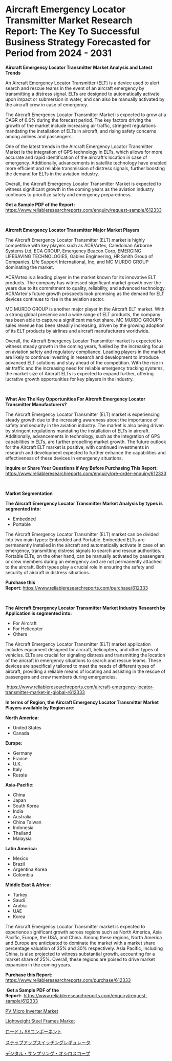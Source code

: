 <p><h1>Aircraft Emergency Locator Transmitter Market Research Report: The Key To Successful Business Strategy Forecasted for Period from 2024 - 2031</h1></p><p><strong>Aircraft Emergency Locator Transmitter Market Analysis and Latest Trends</strong></p>
<p><p>An Aircraft Emergency Locator Transmitter (ELT) is a device used to alert search and rescue teams in the event of an aircraft emergency by transmitting a distress signal. ELTs are designed to automatically activate upon impact or submersion in water, and can also be manually activated by the aircraft crew in case of emergency.</p><p>The Aircraft Emergency Locator Transmitter Market is expected to grow at a CAGR of 6.6% during the forecast period. The key factors driving the growth of the market include increasing air traffic, stringent regulations mandating the installation of ELTs in aircraft, and rising safety concerns among airlines and passengers. </p><p>One of the latest trends in the Aircraft Emergency Locator Transmitter Market is the integration of GPS technology in ELTs, which allows for more accurate and rapid identification of the aircraft's location in case of emergency. Additionally, advancements in satellite technology have enabled more efficient and reliable transmission of distress signals, further boosting the demand for ELTs in the aviation industry. </p><p>Overall, the Aircraft Emergency Locator Transmitter Market is expected to witness significant growth in the coming years as the aviation industry continues to prioritize safety and emergency preparedness.</p></p>
<p><strong>Get a Sample PDF of the Report:&nbsp;</strong> <a href="https://www.reliableresearchreports.com/enquiry/request-sample/612333">https://www.reliableresearchreports.com/enquiry/request-sample/612333</a></p>
<p>&nbsp;</p>
<p><strong>Aircraft Emergency Locator Transmitter Major Market Players</strong></p>
<p><p>The Aircraft Emergency Locator Transmitter (ELT) market is highly competitive with key players such as ACR/Artex, Caledonian Airborne Systems Ltd, ECA GROUP, Emergency Beacon Corp, EMERGING LIFESAVING TECHNOLOGIES, Gables Engineering, HR Smith Group of Companies, Life Support International, Inc, and MC MURDO GROUP dominating the market.</p><p>ACR/Artex is a leading player in the market known for its innovative ELT products. The company has witnessed significant market growth over the years due to its commitment to quality, reliability, and advanced technology. ACR/Artex's future growth prospects look promising as the demand for ELT devices continues to rise in the aviation sector.</p><p>MC MURDO GROUP is another major player in the Aircraft ELT market. With a strong global presence and a wide range of ELT products, the company has been able to capture a significant market share. MC MURDO GROUP's sales revenue has been steadily increasing, driven by the growing adoption of its ELT products by airlines and aircraft manufacturers worldwide.</p><p>Overall, the Aircraft Emergency Locator Transmitter market is expected to witness steady growth in the coming years, fuelled by the increasing focus on aviation safety and regulatory compliance. Leading players in the market are likely to continue investing in research and development to introduce advanced ELT solutions and stay ahead of the competition. With the rise in air traffic and the increasing need for reliable emergency tracking systems, the market size of Aircraft ELTs is expected to expand further, offering lucrative growth opportunities for key players in the industry.</p></p>
<p>&nbsp;</p>
<p><strong>What Are The Key Opportunities For Aircraft Emergency Locator Transmitter Manufacturers?</strong></p>
<p><p>The Aircraft Emergency Locator Transmitter (ELT) market is experiencing steady growth due to the increasing awareness about the importance of safety and security in the aviation industry. The market is also being driven by stringent regulations mandating the installation of ELTs in aircraft. Additionally, advancements in technology, such as the integration of GPS capabilities in ELTs, are further propelling market growth. The future outlook for the Aircraft ELT market is positive, with continued investments in research and development expected to further enhance the capabilities and effectiveness of these devices in emergency situations.</p></p>
<p><strong>Inquire or Share Your Questions If Any Before Purchasing This Report:</strong> <a href="https://www.reliableresearchreports.com/enquiry/pre-order-enquiry/612333">https://www.reliableresearchreports.com/enquiry/pre-order-enquiry/612333</a></p>
<p>&nbsp;</p>
<p><strong>Market Segmentation</strong></p>
<p><strong>The Aircraft Emergency Locator Transmitter Market Analysis by types is segmented into:</strong></p>
<p><ul><li>Embedded</li><li>Portable</li></ul></p>
<p><p>The Aircraft Emergency Locator Transmitter (ELT) market can be divided into two main types: Embedded and Portable. Embedded ELTs are permanently installed in the aircraft and automatically activate in case of an emergency, transmitting distress signals to search and rescue authorities. Portable ELTs, on the other hand, can be manually activated by passengers or crew members during an emergency and are not permanently attached to the aircraft. Both types play a crucial role in ensuring the safety and security of aircraft in distress situations.</p></p>
<p><strong>Purchase this Report:&nbsp;</strong><a href="https://www.reliableresearchreports.com/purchase/612333">https://www.reliableresearchreports.com/purchase/612333</a></p>
<p>&nbsp;</p>
<p><strong>The Aircraft Emergency Locator Transmitter Market Industry Research by Application is segmented into:</strong></p>
<p><ul><li>For Aircraft</li><li>For Helicopter</li><li>Others</li></ul></p>
<p><p>The Aircraft Emergency Locator Transmitter (ELT) market application includes equipment designed for aircraft, helicopters, and other types of vehicles. ELTs are crucial for signaling distress and transmitting the location of the aircraft in emergency situations to search and rescue teams. These devices are specifically tailored to meet the needs of different types of aircraft, providing a reliable means of locating and assisting in the rescue of passengers and crew members during emergencies.</p></p>
<p><a href="https://www.reliableresearchreports.com/aircraft-emergency-locator-transmitter-market-in-global-r612333">&nbsp;https://www.reliableresearchreports.com/aircraft-emergency-locator-transmitter-market-in-global-r612333</a></p>
<p><strong>In terms of Region, the Aircraft Emergency Locator Transmitter Market Players available by Region are:</strong></p>
<p>
    <p> <strong> North America: </strong>
        <ul>
            <li>United States</li>
            <li>Canada</li>
        </ul>
        </p> 
    <p> <strong> Europe: </strong>
        <ul>
            <li>Germany</li>
            <li>France</li>
            <li>U.K.</li>
            <li>Italy</li>
            <li>Russia</li>
        </ul>
        </p> 
    <p> <strong> Asia-Pacific: </strong>
        <ul>
            <li>China</li>
            <li>Japan</li>
            <li>South Korea</li>
            <li>India</li>
            <li>Australia</li>
            <li>China Taiwan</li>
            <li>Indonesia</li>
            <li>Thailand</li>
            <li>Malaysia</li>
        </ul>
        </p> 
    <p> <strong> Latin America: </strong>
        <ul>
            <li>Mexico</li>
            <li>Brazil</li>
            <li>Argentina Korea</li>
            <li>Colombia</li>
        </ul>
        </p> 
    <p> <strong> Middle East & Africa: </strong>
        <ul>
            <li>Turkey</li>
            <li>Saudi</li>
            <li>Arabia</li>
            <li>UAE</li>
            <li>Korea</li>
        </ul>
    </p>
    </p>
<p><p>The Aircraft Emergency Locator Transmitter market is expected to experience significant growth across regions such as North America, Asia Pacific, Europe, the USA, and China. Among these regions, North America and Europe are anticipated to dominate the market with a market share percentage valuation of 35% and 30% respectively. Asia Pacific, including China, is also projected to witness substantial growth, accounting for a market share of 25%. Overall, these regions are poised to drive market expansion in the coming years.</p></p>
<p><strong>Purchase this Report: </strong><a href="https://www.reliableresearchreports.com/purchase/612333">https://www.reliableresearchreports.com/purchase/612333</a></p>
<p>&nbsp;<strong>Get a Sample PDF of the Report:&nbsp;&nbsp;</strong><a href="https://www.reliableresearchreports.com/enquiry/request-sample/612333">https://www.reliableresearchreports.com/enquiry/request-sample/612333</a></p>
<p><strong></strong></p>
<p><p><a href="https://www.linkedin.com/pulse/pv-micro-inverter-market-size-cagr-trends-2024-2030-evo-insights-yywyc?trackingId=c6zHLmf3Xr4tE2epHrYfYA%3D%3D">PV Micro Inverter Market</a></p><p><a href="https://github.com/timeliteaut/Market-Research-Report-List-2/blob/main/lightweight-steel-frames-market.md">Lightweight Steel Frames Market</a></p><p><a href="https://github.com/LeanneBruen2023/Market-Research-Report-List-1/blob/main/160726635193.md">ロードム SSコンポーネント</a></p><p><a href="https://medium.com/@s.guest01/%E3%82%B9%E3%83%86%E3%83%83%E3%83%97%E3%82%A2%E3%83%83%E3%83%97%E3%82%B9%E3%82%A4%E3%83%83%E3%83%81%E3%83%B3%E3%82%B0%E3%83%AC%E3%82%AE%E3%83%A5%E3%83%AC%E3%83%BC%E3%82%BF%E5%B8%82%E5%A0%B4%E3%81%AE%E6%B4%9E%E5%AF%9F-%E5%B8%82%E5%A0%B4%E5%8B%95%E5%90%91-%E6%88%90%E9%95%B7-2024%E5%B9%B4%E3%81%8B%E3%82%892031%E5%B9%B4%E3%81%BE%E3%81%A7%E3%81%AE%E4%BA%88%E6%B8%AC-7a25d517a7ab">ステップアップスイッチングレギュレータ</a></p><p><a href="https://medium.com/@stevencornish04/%E3%83%87%E3%82%B8%E3%82%BF%E3%83%AB%E3%82%B5%E3%83%B3%E3%83%97%E3%83%AA%E3%83%B3%E3%82%B0%E3%82%AA%E3%82%B7%E3%83%AD%E3%82%B9%E3%82%B3%E3%83%BC%E3%83%97%E5%B8%82%E5%A0%B4-2031%E5%B9%B4%E3%81%BE%E3%81%A7%E3%81%AE%E3%83%88%E3%83%AC%E3%83%B3%E3%83%89-%E4%BA%88%E6%B8%AC-%E7%AB%B6%E5%90%88%E5%88%86%E6%9E%90-e23288d4f690">デジタル・サンプリング・オシロスコープ</a></p></p>